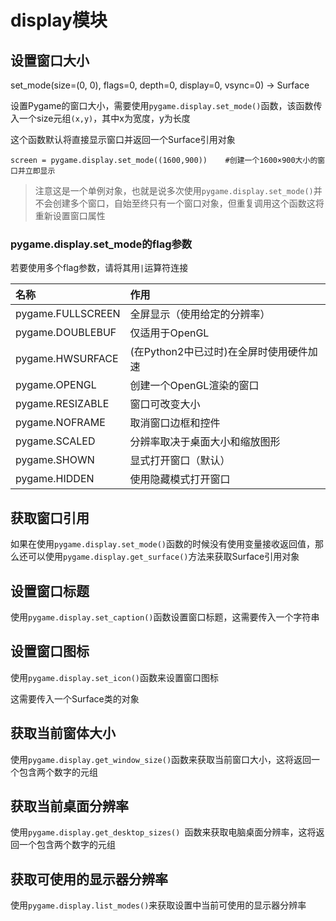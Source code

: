 # display模块

## 设置窗口大小
set_mode(size=(0, 0), flags=0, depth=0, display=0, vsync=0) -> Surface

设置Pygame的窗口大小，需要使用`pygame.display.set_mode()`函数，该函数传入一个size元组`(x,y)`，其中x为宽度，y为长度

这个函数默认将直接显示窗口并返回一个Surface引用对象
```
screen = pygame.display.set_mode((1600,900))    #创建一个1600×900大小的窗口并立即显示
```

> 注意这是一个单例对象，也就是说多次使用`pygame.display.set_mode()`并不会创建多个窗口，自始至终只有一个窗口对象，但重复调用这个函数这将重新设置窗口属性

### pygame.display.set_mode的flag参数
若要使用多个flag参数，请将其用`|`运算符连接

名称|作用
:-|:-
pygame.FULLSCREEN|全屏显示（使用给定的分辨率）
pygame.DOUBLEBUF|仅适用于OpenGL
pygame.HWSURFACE|(在Python2中已过时)在全屏时使用硬件加速
pygame.OPENGL|创建一个OpenGL渲染的窗口
pygame.RESIZABLE|窗口可改变大小
pygame.NOFRAME|取消窗口边框和控件
pygame.SCALED|分辨率取决于桌面大小和缩放图形
pygame.SHOWN|显式打开窗口（默认）
pygame.HIDDEN|使用隐藏模式打开窗口

## 获取窗口引用

如果在使用`pygame.display.set_mode()`函数的时候没有使用变量接收返回值，那么还可以使用`pygame.display.get_surface()`方法来获取Surface引用对象

## 设置窗口标题

使用`pygame.display.set_caption()`函数设置窗口标题，这需要传入一个字符串

## 设置窗口图标

使用`pygame.display.set_icon()`函数来设置窗口图标

这需要传入一个Surface类的对象

## 获取当前窗体大小

使用`pygame.display.get_window_size()`函数来获取当前窗口大小，这将返回一个包含两个数字的元组

## 获取当前桌面分辨率

使用`pygame.display.get_desktop_sizes() `函数来获取电脑桌面分辨率，这将返回一个包含两个数字的元组

## 获取可使用的显示器分辨率

使用`pygame.display.list_modes()`来获取设置中当前可使用的显示器分辨率

